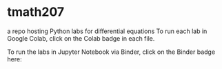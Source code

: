# tmath207
a repo hosting Python labs for differential equations
To run each lab in Google Colab, click on the Colab badge in each file. 

To run the labs in Jupyter Notebook via Binder, click on the Binder badge here: 
